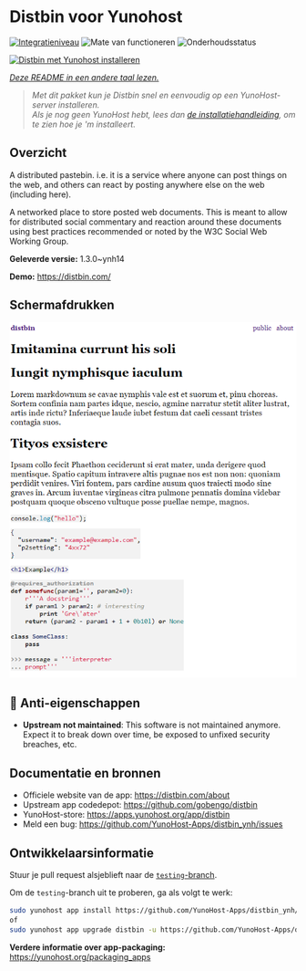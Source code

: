 <!--
NB: Deze README is automatisch gegenereerd door <https://github.com/YunoHost/apps/tree/master/tools/readme_generator>
Hij mag NIET handmatig aangepast worden.
-->

# Distbin voor Yunohost

[![Integratieniveau](https://apps.yunohost.org/badge/integration/distbin)](https://ci-apps.yunohost.org/ci/apps/distbin/)
![Mate van functioneren](https://apps.yunohost.org/badge/state/distbin)
![Onderhoudsstatus](https://apps.yunohost.org/badge/maintained/distbin)

[![Distbin met Yunohost installeren](https://install-app.yunohost.org/install-with-yunohost.svg)](https://install-app.yunohost.org/?app=distbin)

*[Deze README in een andere taal lezen.](./ALL_README.md)*

> *Met dit pakket kun je Distbin snel en eenvoudig op een YunoHost-server installeren.*  
> *Als je nog geen YunoHost hebt, lees dan [de installatiehandleiding](https://yunohost.org/install), om te zien hoe je 'm installeert.*

## Overzicht

A distributed pastebin. i.e. it is a service where anyone can post things on the web, and others can react by posting anywhere else on the web (including here).

A networked place to store posted web documents. This is meant to allow for distributed social commentary and reaction around these documents using best practices recommended or noted by the W3C Social Web Working Group.


**Geleverde versie:** 1.3.0~ynh14

**Demo:** <https://distbin.com/>

## Schermafdrukken

![Schermafdrukken van Distbin](./doc/screenshots/screenshot.PNG)

## :red_circle: Anti-eigenschappen

- **Upstream not maintained**: This software is not maintained anymore. Expect it to break down over time, be exposed to unfixed security breaches, etc.

## Documentatie en bronnen

- Officiele website van de app: <https://distbin.com/about>
- Upstream app codedepot: <https://github.com/gobengo/distbin>
- YunoHost-store: <https://apps.yunohost.org/app/distbin>
- Meld een bug: <https://github.com/YunoHost-Apps/distbin_ynh/issues>

## Ontwikkelaarsinformatie

Stuur je pull request alsjeblieft naar de [`testing`-branch](https://github.com/YunoHost-Apps/distbin_ynh/tree/testing).

Om de `testing`-branch uit te proberen, ga als volgt te werk:

```bash
sudo yunohost app install https://github.com/YunoHost-Apps/distbin_ynh/tree/testing --debug
of
sudo yunohost app upgrade distbin -u https://github.com/YunoHost-Apps/distbin_ynh/tree/testing --debug
```

**Verdere informatie over app-packaging:** <https://yunohost.org/packaging_apps>
